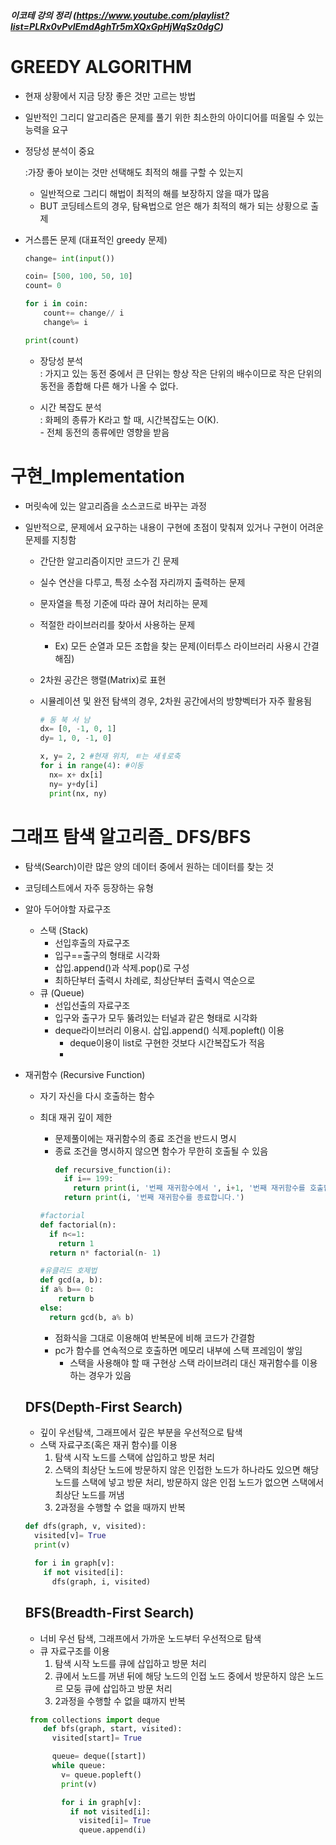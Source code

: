 ##### 이코테 강의 정리 (https://www.youtube.com/playlist?list=PLRx0vPvlEmdAghTr5mXQxGpHjWqSz0dgC)
# GREEDY ALGORITHM
- 현재 상황에서 지금 당장 좋은 것만 고르는 방법
- 일반적인 그리디 알고리즘은 문제를 풀기 위한 최소한의 아이디어를 떠올릴 수 있는 능력을 요구
- 정당성 분석이 중요

    :가장 좋아 보이는 것만 선택해도 최적의 해를 구할 수 있는지
  - 일반적으로 그리디 해법이 최적의 해를 보장하지 않을 때가 많음
  - BUT 코딩테스트의 경우, 탐욕법으로 얻은 해가 최적의 해가 되는 상황으로 출제

+ 거스름돈 문제 (대표적인 greedy 문제)
    ```python
    change= int(input())

    coin= [500, 100, 50, 10]
    count= 0

    for i in coin:
        count+= change// i
        change%= i

    print(count)
    ```
    + 장당성 분석 <br>
    : 가지고 있는 동전 중에서 큰 단위는 항상 작은 단위의 배수이므로 작은 단위의 동전을 종합해 다른 해가 나올 수 없다. 
    
    + 시간 복잡도 분석 <br>
    : 화페의 종류가 K라고 할 때, 시간복잡도는 O(K). <br> - 전체 동전의 종류에만 영향을 받음

# 구현_Implementation
- 머릿속에 있는 알고리즘을 소스코드로 바꾸는 과정
- 일반적으로, 문제에서 요구하는 내용이 구현에 초점이 맞춰져 있거나 구현이 어려운 문제를 지칭함
  
  - 간단한 알고리즘이지만 코드가 긴 문제
  - 실수 연산을 다루고, 특정 소수점 자리까지 출력하는 문제
  - 문자열을 특정 기준에 따라 끊어 처리하는 문제
  - 적절한 라이브러리를 찾아서 사용하는 문제
    - Ex) 모든 순열과 모든 조합을 찾는 문제(이터투스 라이브러리 사용시 간결해짐)

  - 2차원 공간은 행렬(Matrix)로 표현
  - 시뮬레이션 및 완전 탐색의 경우, 2차원 공간에서의 방향벡터가 자주 활용됨
     ```python
    # 동 북 서 남 
     dx= [0, -1, 0, 1]
     dy= 1, 0, -1, 0]

     x, y= 2, 2 #현재 위치, ㅌ는 새ㅔ로축
     for i in range(4): #이동
       nx= x+ dx[i]
       ny= y+dy[i]
       print(nx, ny)
     ```
# 그래프 탐색 알고리즘_ DFS/BFS
- 탐색(Search)이란 많은 양의 데이터 중에서 원하는 데이터를 찾는 것
- 코딩테스트에서 자주 등장하는 유형
- 알아 두어야할 자료구조
  
  - 스택 (Stack)
    - 선입후출의 자료구조
    - 입구==출구의 형태로 시각화
    - 삽입.append()과 삭제.pop()로 구성
    - 최하단부터 출력시 차례로, 최상단부터 출력시 역순으로
  - 큐 (Queue)
    - 선입선출의 자료구조
    - 입구와 출구가 모두 뚫려있는 터널과 같은 형태로 시각화
    - deque라이브러리 이용시. 삽입.append() 식제.popleft() 이용 
      - deque이용이 list로 구현한 것보다 시간복잡도가 적음
      - 

- 재귀함수 (Recursive Function)
  - 자기 자신을 다시 호출하는 함수
  - 최대 재귀 깊이 제한
  
    - 문제풀이에는 재귀함수의 종료 조건을 반드시 명시
    - 종료 조건을 명시하지 않으면 함수가 무한히 호출될 수 있음 
      ```python
      def recursive_function(i):
        if i== 199:
          return print(i, '번째 재귀함수에서 ', i+1, '번째 재귀함수를 호출합니다.')
        return print(i, '번째 재귀함수를 종료합니다.')
      ```
    ```python
    #factorial
    def factorial(n):
      if n<=1:
        return 1
      return n* factorial(n- 1)

    #유클리드 호제법
    def gcd(a, b):
    if a% b== 0:
        return b
    else:
      return gcd(b, a% b)
    ```
    - 점화식을 그대로 이용해여 반복문에 비해 코드가 간결함
    - pc가 함수를 연속적으로 호출하면 메모리 내부에 스택 프레임이 쌓임
      - 스택을 사용해야 할 때 구현상 스택 라이브려리 대신 재귀함수를 이용하는 경우가 있음
  
  ## DFS(Depth-First Search)
    - 깊이 우선탐색, 그래프에서 깊은 부분을 우선적으로 탐색
    - 스택 자료구조(혹은 재귀 함수)를 이용
       1. 탐색 시작 노드를 스택에 삽입하고 방문 처리
       2. 스택의 최상단 노드에 방문하지 않은 인접한 노드가 하나라도 있으면 해당 노드를 스택에 넣고 방문 처리, 방문하지 않은 인접 노드가 없으면 스택에서 최상단 노드를 꺼냄
       3. 2과정을 수행할 수 없을 때까지 반복
    ```python
    def dfs(graph, v, visited):
      visited[v]= True
      print(v)

      for i in graph[v]:
        if not visited[i]:
          dfs(graph, i, visited)
    ```
  ## BFS(Breadth-First Search)
  - 너비 우선 탐색, 그래프에서 가까운 노드부터 우선적으로 탐색
  - 큐 자료구조를 이용
    1. 탐색 시작 노드를 큐에 삽입하고 방문 처리
    2. 큐에서 노드를 꺼낸 뒤에 해당 노드의 인접 노드 중에서 방문하지 않은 노드르 모둥 큐에 삽입하고 방문 처리
    3. 2과정을 수행할 수 없을 떄까지 반복
  ``` python
   from collections import deque
      def bfs(graph, start, visited):
        visited[start]= True

        queue= deque([start])
        while queue:
          v= queue.popleft()
          print(v)

          for i in graph[v]:
            if not visited[i]:
              visited[i]= True
              queue.append(i)
    ```
